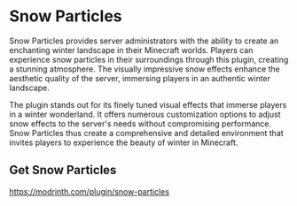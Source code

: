 # Snow Particles

Snow Particles provides server administrators with the ability to create an enchanting winter landscape in their Minecraft worlds.
Players can experience snow particles in their surroundings through this plugin, creating a stunning atmosphere.
The visually impressive snow effects enhance the aesthetic quality of the server, immersing players in an authentic winter landscape.

The plugin stands out for its finely tuned visual effects that immerse players in a winter wonderland.
It offers numerous customization options to adjust snow effects to the server's needs without compromising performance.
Snow Particles thus create a comprehensive and detailed environment that invites players to experience the beauty of winter in Minecraft.

## Get Snow Particles
https://modrinth.com/plugin/snow-particles
